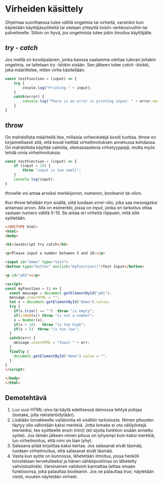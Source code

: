 # Virheiden käsittely

Ohjelmaa suorittaessa tulee välillä ongelmia tai virheitä, varsinkin kun käytetään käyttäjäsyötteitä tai otetaan yhteyttä toisiin verkkosivuihin tai palvelimelle. Silloin on hyvä, jos ongelmista tulee jokin ilmoitus käyttäjälle.

## *try - catch*

Jos meillä on koodipalanen, jonka kanssa saatamme olettaa tulevan joitakin ongelmia, se laitetaan *try* -blokin sisään. Sen jälkeen tulee *catch* -blokki, joka määrittelee, miten virhe käsitellään. 

````js
const testFunction = (input) => {
    try {
        cnsole.log("Printing " + input);
    }
    catch(error) {
        console.log("There is an error in printing input: " + error.message);
    }
}
````

## *throw*

On mahdollista määritellä itse, millaisia virheviestejä koodi tuottaa. *throw* on kirjaimellisesti sitä, että koodi heittää virheilmoituksen annetussa kohdassa. On mahdollista käyttää valmiita, olemassaolevia virhetyyppejä, mutta myös tehdä omia virheilmoituksia.

````js
const testFunction = (input) => {
    if (input < 10) {
        throw "input is too small";
    }
    console.log(input);
}
````

*throw*lle voi antaa arvoksi merkkijonon, numeron, booleanin tai olion.

Kun *throw* tehdään *try*n sisällä, siitä luodaan *error*-olio, joka saa *message*ksi antamasi arvon. Alla on esimerkki, jossa on *input*, jonka on tarkoitus ottaa vastaan numero välillä 5-10. Se antaa eri virheitä riippuen, mitä sille syötetään.

````html
<!DOCTYPE html>
<html>
<body>

<h2>JavaScript try catch</h2>

<p>Please input a number between 5 and 10:</p>

<input id="demo" type="text">
<button type="button" onclick="myFunction()">Test Input</button>

<p id="p01"></p>

<script>
const myFunction = () => {
  const message = document.getElementById("p01");
  message.innerHTML = "";
  let x = document.getElementById("demo").value;
  try { 
    if(x.trim() == "")  throw "is empty";
    if(isNaN(x)) throw "is not a number";
    x = Number(x);
    if(x > 10)   throw "is too high";
    if(x < 5)  throw "is too low";
  }
  catch(err) {
    message.innerHTML = "Input " + err;
  }
  finally {
    document.getElementById("demo").value = "";
  }
}
</script>

</body>
</html>
````

## Demotehtävä

1. Luo uusi HTML-sivu tai käytä edellisessä demossa tehtyä pohjaa (lomake, jolla rekisteröidytään).
2. Lisätään lomakkeelle validointia eli sisällön tarkistusta. Nimen pituuden täytyy olla vähintään kaksi merkkiä. Jotta lomake ei ota välilyöntejä merkeiksi, tee syötteelle ensin *trim()* (eli sijoita funktion sisään annettu syöte). Jos tämän jälkeen nimen pituus on lyhyempi kuin kaksi merkkiä, luo virheilmoitus, että nimi on liian lyhyt.
3. Salasana pitää kirjoittaa kaksi kertaa. Jos salasanat eivät täsmää, luodaan virheilmoitus, että salasanat eivät täsmää. 
4. Vasta kun syöte on kunnossa, lähetetään ilmoitus, jossa henkilö toivotetaan tervetulleeksi ja hänen sähköpostiinsa on lähetetty vahvistuslinkki. Varsinainen validointi kannattaa laittaa omaan funktioonsa, joka palauttaa booleanin. Jos se palauttaa *true*, näytetään viesti, muuten näytetään virheet.